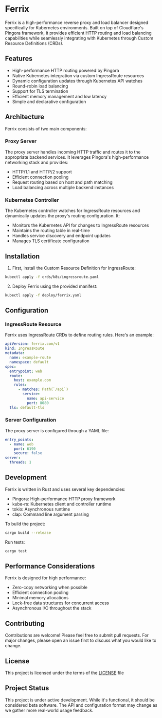 # Ferrix

Ferrix is a high-performance reverse proxy and load balancer designed specifically for Kubernetes environments. Built on top of Cloudflare's Pingora framework, it provides efficient HTTP routing and load balancing capabilities while seamlessly integrating with Kubernetes through Custom Resource Definitions (CRDs).

## Features

- High-performance HTTP routing powered by Pingora
- Native Kubernetes integration via custom IngressRoute resources
- Dynamic configuration updates through Kubernetes API watches
- Round-robin load balancing
- Support for TLS termination
- Efficient memory management and low latency
- Simple and declarative configuration

## Architecture

Ferrix consists of two main components:

### Proxy Server

The proxy server handles incoming HTTP traffic and routes it to the appropriate backend services. It leverages Pingora's high-performance networking stack and provides:

- HTTP/1.1 and HTTP/2 support
- Efficient connection pooling
- Request routing based on host and path matching
- Load balancing across multiple backend instances

### Kubernetes Controller

The Kubernetes controller watches for IngressRoute resources and dynamically updates the proxy's routing configuration. It:

- Monitors the Kubernetes API for changes to IngressRoute resources
- Maintains the routing table in real-time
- Handles service discovery and endpoint updates
- Manages TLS certificate configuration

## Installation

1. First, install the Custom Resource Definition for IngressRoute:

```bash
kubectl apply -f crds/k8s/ingressroute.yaml
```

2. Deploy Ferrix using the provided manifest:

```bash
kubectl apply -f deploy/ferrix.yaml
```

## Configuration

### IngressRoute Resource

Ferrix uses IngressRoute CRDs to define routing rules. Here's an example:

```yaml
apiVersion: ferrix.com/v1
kind: IngressRoute
metadata:
  name: example-route
  namespace: default
spec:
  entrypoint: web
  route:
    host: example.com
    rules:
      - matches: Path(`/api`)
        service:
          name: api-service
          port: 8080
  tls: default-tls
```

### Server Configuration

The proxy server is configured through a YAML file:

```yaml
entry_points:
  - name: web
    port: 6190
    secure: false
server:
  threads: 1
```

## Development

Ferrix is written in Rust and uses several key dependencies:

- Pingora: High-performance HTTP proxy framework
- kube-rs: Kubernetes client and controller runtime
- tokio: Asynchronous runtime
- clap: Command line argument parsing

To build the project:

```bash
cargo build --release
```

Run tests:

```bash
cargo test
```

## Performance Considerations

Ferrix is designed for high performance:

- Zero-copy networking when possible
- Efficient connection pooling
- Minimal memory allocations
- Lock-free data structures for concurrent access
- Asynchronous I/O throughout the stack

## Contributing

Contributions are welcome! Please feel free to submit pull requests. For major changes, please open an issue first to discuss what you would like to change.

## License

This project is licensed under the terms of the [LICENSE](LICENSE.md) file

## Project Status

This project is under active development. While it's functional, it should be considered beta software. The API and configuration format may change as we gather more real-world usage feedback.
